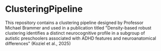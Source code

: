 # ClusteringPipeline

This repository contains a clustering pipeline designed by Professor Michael Brammer and used in a publication titled "Density-based robust clustering identifies a distinct neurocognitive profile in a subgroup of autistic preschoolers associated with ADHD features and neuroanatomical differences" (Koziel et al., 2025)
